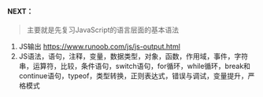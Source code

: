 #### NEXT：

> 主要就是先复习JavaScript的语言层面的基本语法

1. JS输出 https://www.runoob.com/js/js-output.html
2. JS语法，语句，注释，变量，数据类型，对象，函数，作用域，事件，字符串，运算符，比较，条件语句，switch语句，for循环，while循环，break和continue语句，typeof，类型转换，正则表达式，错误与调试，变量提升，严格模式